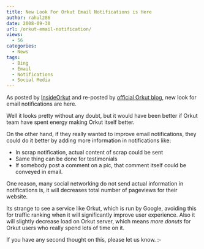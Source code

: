 ```yaml
---
title: New Look For Orkut Email Notifications is Here
author: rahul286
date: 2008-09-30
url: /orkut-email-notification/
views:
  - 56
categories:
  - News
tags:
  - Bing
  - Email
  - Notifications
  - Social Media
---
```

As posted by <a href="http://en.blog.orkut.com/2008/09/new-look-for-orkut-emails_25.html" onclick="_gaq.push(['_trackEvent', 'outbound-article', 'http://en.blog.orkut.com/2008/09/new-look-for-orkut-emails_25.html', 'InsideOrkut']);" >InsideOrkut</a> and re-posted by <a href="http://en.blog.orkut.com/2008/09/new-look-for-orkut-emails_25.html" onclick="_gaq.push(['_trackEvent', 'outbound-article', 'http://en.blog.orkut.com/2008/09/new-look-for-orkut-emails_25.html', 'official Orkut blog']);" >official Orkut blog</a>, new look for email notifications are here.

Well it looks pretty without any doubt, but it would have been better if Orkut team have spent energy making Orkut itself better.

On the other hand, if they really wanted to improve email notifications, they could do it better by adding more information in notifications like:

  * In scrap notification, actual content of scrap could be sent
  * Same thing can be done for testimonials
  * If somebody post a comment on a pic, that comment itself could be conveyed in email.

One reason, many social networking do not send actual information in notifications is, it will decreases total number of pageviews for their website.

Its strange to see a service like Orkut, which is run by Google, avoiding this for traffic ranking when it will significantly improve user experience. Also it will slightly decrease load on Orkut server, which means *more donuts* for Orkut users who really spend lots of time on it.

If you have any second thought on this, please let us know. <img src="http://devilsworkshop.org/wp-includes/images/smilies/simple-smile.png" alt=":-)" class="wp-smiley" style="height: 1em; max-height: 1em;" />
